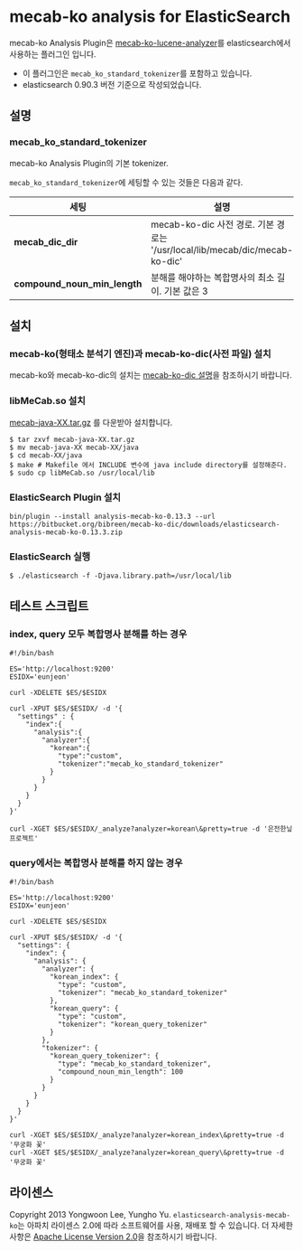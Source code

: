 # mecab-ko analysis for ElasticSearch
mecab-ko Analysis Plugin은 [mecab-ko-lucene-analyzer](https://github.com/bibreen/mecab-ko-lucene-analyzer)를 elasticsearch에서 사용하는 플러그인 입니다.

  - 이 플러그인은 `mecab_ko_standard_tokenizer`를 포함하고 있습니다.
  - elasticsearch 0.90.3 버전 기준으로 작성되었습니다.

## 설명

### mecab_ko_standard_tokenizer
mecab-ko Analysis Plugin의 기본 tokenizer.

`mecab_ko_standard_tokenizer`에 세팅할 수 있는 것들은 다음과 같다.

| 세팅                         |  설명                                                                       |
| ---------------------------- | --------------------------------------------------------------------------- |
| **mecab_dic_dir**            | mecab-ko-dic 사전 경로. 기본 경로는 '/usr/local/lib/mecab/dic/mecab-ko-dic' |
| **compound_noun_min_length** | 분해를 해야하는 복합명사의 최소 길이. 기본 값은 3                           |

## 설치

### mecab-ko(형태소 분석기 엔진)과 mecab-ko-dic(사전 파일) 설치

mecab-ko와 mecab-ko-dic의 설치는 [mecab-ko-dic 설명](https://bitbucket.org/bibreen/mecab-ko-dic)을 참조하시기 바랍니다.

### libMeCab.so 설치
[mecab-java-XX.tar.gz](http://code.google.com/p/mecab/downloads/list) 를 다운받아 설치합니다.

    $ tar zxvf mecab-java-XX.tar.gz
    $ mv mecab-java-XX mecab-XX/java
    $ cd mecab-XX/java
    $ make # Makefile 에서 INCLUDE 변수에 java include directory를 설정해준다.
    $ sudo cp libMeCab.so /usr/local/lib

### ElasticSearch Plugin 설치
    bin/plugin --install analysis-mecab-ko-0.13.3 --url https://bitbucket.org/bibreen/mecab-ko-dic/downloads/elasticsearch-analysis-mecab-ko-0.13.3.zip

### ElasticSearch 실행
    $ ./elasticsearch -f -Djava.library.path=/usr/local/lib

## 테스트 스크립트
### index, query 모두 복합명사 분해를 하는 경우
    #!/bin/bash
    
    ES='http://localhost:9200'
    ESIDX='eunjeon'

    curl -XDELETE $ES/$ESIDX

    curl -XPUT $ES/$ESIDX/ -d '{
      "settings" : {
        "index":{
          "analysis":{
            "analyzer":{
              "korean":{
                "type":"custom",
                "tokenizer":"mecab_ko_standard_tokenizer"
              }
            }
          }
        }
      }
    }'

    curl -XGET $ES/$ESIDX/_analyze?analyzer=korean\&pretty=true -d '은전한닢 프로젝트'

### query에서는 복합명사 분해를 하지 않는 경우
    #!/bin/bash
  
    ES='http://localhost:9200'
    ESIDX='eunjeon'
  
    curl -XDELETE $ES/$ESIDX
  
    curl -XPUT $ES/$ESIDX/ -d '{
      "settings": {
        "index": {
          "analysis": {
            "analyzer": {
              "korean_index": {
                "type": "custom",
                "tokenizer": "mecab_ko_standard_tokenizer"
              },
              "korean_query": {
                "type": "custom",
                "tokenizer": "korean_query_tokenizer"
              }
            },
            "tokenizer": {
              "korean_query_tokenizer": {
                "type": "mecab_ko_standard_tokenizer",
                "compound_noun_min_length": 100
              }
            }
          }
        }
      }
    }'

    curl -XGET $ES/$ESIDX/_analyze?analyzer=korean_index\&pretty=true -d '무궁화 꽃'
    curl -XGET $ES/$ESIDX/_analyze?analyzer=korean_query\&pretty=true -d '무궁화 꽃'

## 라이센스
Copyright 2013 Yongwoon Lee, Yungho Yu.
`elasticsearch-analysis-mecab-ko`는 아파치 라이센스 2.0에 따라 소프트웨어를 사용, 재배포 할 수 있습니다. 더 자세한 사항은 [Apache License Version 2.0](https://github.com/bibreen/mecab-ko-lucene-analyzer/blob/master/LICENSE)을 참조하시기 바랍니다.
